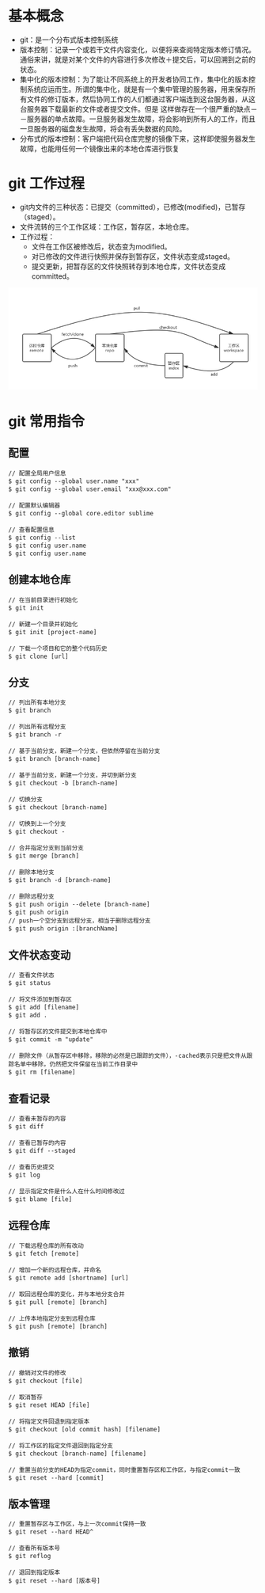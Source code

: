 
# 基本概念
* git：是一个分布式版本控制系统
* 版本控制：记录一个或若干文件内容变化，以便将来查阅特定版本修订情况。通俗来讲，就是对某个文件的内容进行多次修改＋提交后，可以回溯到之前的状态。
* 集中化的版本控制：为了能让不同系统上的开发者协同工作，集中化的版本控制系统应运而生。所谓的集中化，就是有一个集中管理的服务器，用来保存所有文件的修订版本，然后协同工作的人们都通过客户端连到这台服务器，从这台服务器下载最新的文件或者提交文件。但是   这样做存在一个很严重的缺点－－服务器的单点故障。一旦服务器发生故障，将会影响到所有人的工作，而且一旦服务器的磁盘发生故障，将会有丢失数据的风险。
* 分布式的版本控制：客户端把代码仓库完整的镜像下来，这样即使服务器发生故障，也能用任何一个镜像出来的本地仓库进行恢复

# git 工作过程
* git内文件的三种状态：已提交（committed），已修改(modified)，已暂存（staged）。
* 文件流转的三个工作区域：工作区，暂存区，本地仓库。
* 工作过程：
    * 文件在工作区被修改后，状态变为modified。
    * 对已修改的文件进行快照并保存到暂存区，文件状态变成staged。
    * 提交更新，把暂存区的文件快照转存到本地仓库，文件状态变成committed。

![](../img/git/git.png)

# git 常用指令
## 配置
```
// 配置全局用户信息
$ git config --global user.name "xxx"
$ git config --global user.email "xxx@xxx.com"

// 配置默认编辑器
$ git config --global core.editor sublime

// 查看配置信息
$ git config --list
$ git config user.name
$ git config user.name
```
## 创建本地仓库
```
// 在当前目录进行初始化
$ git init

// 新建一个目录并初始化
$ git init [project-name]

// 下载一个项目和它的整个代码历史
$ git clone [url]
```
## 分支
```
// 列出所有本地分支
$ git branch

// 列出所有远程分支
$ git branch -r

// 基于当前分支，新建一个分支，但依然停留在当前分支
$ git branch [branch-name]

// 基于当前分支，新建一个分支，并切到新分支
$ git checkout -b [branch-name]

// 切换分支
$ git checkout [branch-name]

// 切换到上一个分支
$ git checkout -

// 合并指定分支到当前分支
$ git merge [branch]

// 删除本地分支
$ git branch -d [branch-name]

// 删除远程分支
$ git push origin --delete [branch-name]
$ git push origin
// push一个空分支到远程分支，相当于删除远程分支
$ git push origin :[branchName]
```
## 文件状态变动
```
// 查看文件状态
$ git status

// 将文件添加到暂存区
$ git add [filename]
$ git add .

// 将暂存区的文件提交到本地仓库中
$ git commit -m "update"

// 删除文件（从暂存区中移除，移除的必然是已跟踪的文件），-cached表示只是把文件从跟踪名单中移除，仍然把文件保留在当前工作目录中
$ git rm [filename]
```
## 查看记录
```
// 查看未暂存的内容
$ git diff

// 查看已暂存的内容
$ git diff --staged

// 查看历史提交
$ git log

// 显示指定文件是什么人在什么时间修改过
$ git blame [file]
```
## 远程仓库
```
// 下载远程仓库的所有改动
$ git fetch [remote]

// 增加一个新的远程仓库，并命名
$ git remote add [shortname] [url]

// 取回远程仓库的变化，并与本地分支合并
$ git pull [remote] [branch]

// 上传本地指定分支到远程仓库
$ git push [remote] [branch]
```

## 撤销
```
// 撤销对文件的修改
$ git checkout [file]

// 取消暂存
$ git reset HEAD [file]

// 将指定文件回退到指定版本
$ git checkout [old commit hash] [filename]

// 将工作区的指定文件退回到指定分支
$ git checkout [branch-name] [filename]

// 重置当前分支的HEAD为指定commit，同时重置暂存区和工作区，与指定commit一致
$ git reset --hard [commit]
```
## 版本管理
```
// 重置暂存区与工作区，与上一次commit保持一致
$ git reset --hard HEAD^

// 查看所有版本号
$ git reflog

// 退回到指定版本
$ git reset --hard [版本号]
```
